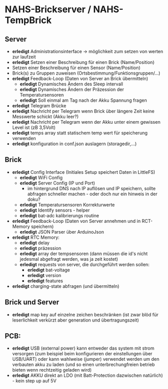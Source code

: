 # NAHS-Brickserver / NAHS-TempBrick

## Server

*  **erledigt** Administrationsinterface -> möglichkeit zum setzen von werten zur laufzeit
*  **erledigt** Setzen einer Beschreibung für einen Brick (Name/Position)
*  Setzen einer Beschreibung für einen Sensor (Name/Position)
*  Brick(s) zu Gruppen zuweisen (Ortsbestimmung/Funktionsgruppen/...)
*  **erledigt** Feedback-Loop (Daten von Server an Brick übermitteln)
    *  **erledigt** Dynamisches Ändern des Sleep intervall
    *  **erledigt** Dynamisches Ändern der Präzession der Temperatursensoren
    *  **erledigt** Soll einmal am Tag nach der Akku Spannung fragen
*  **erledigt** Telegram Brücke
*  **erledigt** Nachricht per Telegram wenn Brick über längere Zeit keine Messwerte schickt (Akku leer?)
*  **erledigt** Nachricht per Telegram wenn der Akku unter einem gewissen Level ist (zB 3,5Volt)
*  **erledigt** temps array statt statischem temp wert für speicherung verwenden
*  **erledigt** konfiguration in conf.json auslagern (storagedir,...)

## Brick

*  **erledigt** Config Interface (Initiales Setup speichert Daten in LittleFS)
    *  **erledigt** WiFi Config
    *  **erledigt** Server Config (IP und Port)
        *  im hintergrund DNS nach IP auflösen und IP speichern, sollte abfragen schneller machen - oder doch nur ein hinweis in der doku?
    *  **erledigt** Temperatursensoren Korrekturwerte
    *  **erledigt** Identify sensors - helper
    *  **erledigt** bat-adc kalibrierungs routine
*  **erledigt** Feedback-Loop (Daten von Server annehmen und in RCT-Memory speichern)
    *  **erledigt** JSON Parser über ArduinoJson
*  **erledigt** RTC Memory:
    *  **erledigt** delay
    *  **erledigt** präzession
    *  **erledigt** array der tempsensoren (dann müssen die id's nicht jedesmal abgefragt werden, was ja zeit kostet)
    *  **erledigt** requests von server, die durchgeführt werden sollen:
        *  **erledigt** bat-voltage
        *  **erledigt** version
        *  **erledigt** features
*  **erledigt** charging-state abfragen (und übermitteln)

## Brick und Server

*  **erledigt** map key auf einzelne zeichen beschränken (ist zwar blöd für leserlichkeit verkürzt aber generation und übertragungszeit)

## PCB:

*  **erledigt** USB (external power) kann entweder das system mit strom versorgen (zum beispiel beim konfigurieren der einstellungen über USB/UART)
oder kann wahlweise (jumper) verwendet werden um den verbauten akku zu laden (und so einen unterbrechungfreien betrieb bieten wenn rechtzeitig geladen wird)
*  **erledigt** AKKU direkt an LDO (mit Batt-Protection dazwischen natürlich) - kein step up auf 5V
